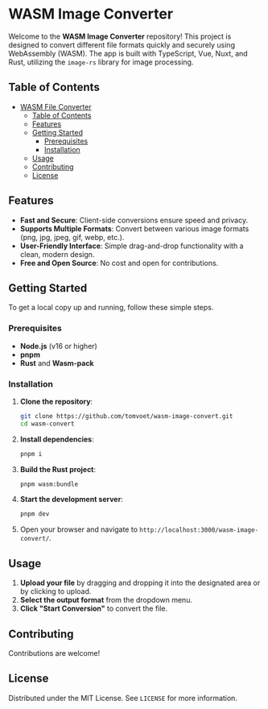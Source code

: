 # WASM Image Converter

Welcome to the **WASM Image Converter** repository! This project is designed to convert different file formats quickly and securely using WebAssembly (WASM). The app is built with TypeScript, Vue, Nuxt, and Rust, utilizing the `image-rs` library for image processing.

## Table of Contents

- [WASM File Converter](#wasm-file-converter)
  - [Table of Contents](#table-of-contents)
  - [Features](#features)
  - [Getting Started](#getting-started)
    - [Prerequisites](#prerequisites)
    - [Installation](#installation)
  - [Usage](#usage)
  - [Contributing](#contributing)
  - [License](#license)

## Features

- **Fast and Secure**: Client-side conversions ensure speed and privacy.
- **Supports Multiple Formats**: Convert between various image formats (png, jpg, jpeg, gif, webp, etc.).
- **User-Friendly Interface**: Simple drag-and-drop functionality with a clean, modern design.
- **Free and Open Source**: No cost and open for contributions.

## Getting Started

To get a local copy up and running, follow these simple steps.

### Prerequisites

- **Node.js** (v16 or higher)
- **pnpm**
- **Rust** and **Wasm-pack**

### Installation

1. **Clone the repository**:
    ```sh
    git clone https://github.com/tomvoet/wasm-image-convert.git
    cd wasm-convert
    ```

2. **Install dependencies**:
    ```sh
    pnpm i
    ```

3. **Build the Rust project**:
    ```sh
    pnpm wasm:bundle
    ```

4. **Start the development server**:
    ```sh
    pnpm dev
    ```

5. Open your browser and navigate to `http://localhost:3000/wasm-image-convert/`.

## Usage

1. **Upload your file** by dragging and dropping it into the designated area or by clicking to upload.
2. **Select the output format** from the dropdown menu.
3. **Click "Start Conversion"** to convert the file.

## Contributing

Contributions are welcome!

## License

Distributed under the MIT License. See `LICENSE` for more information.
